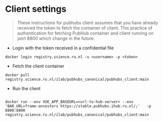 # Client settings

> These instructions for pubhubs client assumes that you have already received the token to fetch the container of client. This practice of authentication for fetching PubHub container and client running on port 8800 which change in the future.

- Login with the token received in a confidential file

```shell
docker login registry.science.ru.nl -u <username> -p <token>
```

- Fetch the client container

```shell
docker pull registry.science.ru.nl/ilab/pubhubs_canonical/pubhubs_client:main
```

- Run the client

```shell

docker run --env VUE_APP_BASEURL=<url-to-hub-server> --env 'BAR_URL=frame-ancestors https://stable.pubhubs.ihub.ru.nl/;'   -p 8800:8800 registry.science.ru.nl/ilab/pubhubs_canonical/pubhubs_client:main
```
